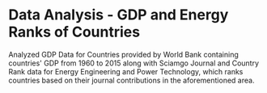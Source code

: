 # Data Analysis - GDP and Energy Ranks of Countries

Analyzed GDP Data for Countries provided by World Bank containing countries' GDP from 1960 to 2015 along with Sciamgo Journal and Country Rank data for Energy Engineering and Power Technology, which ranks countries based on their journal contributions in the aforementioned area.
